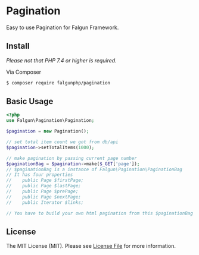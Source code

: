 # Pagination

Easy to use Pagination for Falgun Framework.

## Install
 *Please not that  PHP 7.4 or higher is required.*

Via Composer

``` bash
$ composer require falgunphp/pagination
```

## Basic Usage
```php
<?php
use Falgun\Pagination\Pagination;

$pagination = new Pagination();

// set total item count we got from db/api
$pagination->setTotalItems(1000);

// make pagination by passing current page number
$paginationBag = $pagination->make($_GET['page']);
// $paginationBag is a instance of Falgun\Pagination\PaginationBag
// It has four properties
//    public Page $firstPage;
//    public Page $lastPage;
//    public Page $prePage;
//    public Page $nextPage;
//    public Iterator $links;

// You have to build your own html pagination from this $paginationBag
```

## License

The MIT License (MIT). Please see [License File](LICENSE.md) for more information.
